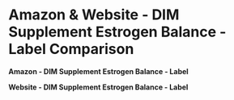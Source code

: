 # Amazon & Website - DIM Supplement Estrogen Balance - Label Comparison

**Amazon - DIM Supplement Estrogen Balance - Label**

**Website - DIM Supplement Estrogen Balance - Label**